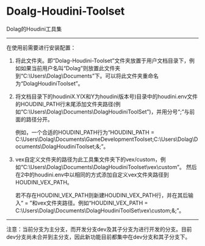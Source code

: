 # Doalg-Houdini-Toolset
Dolag的Houdini工具集

---

在使用前需要进行安装配置：

1. 将此文件夹。即“Dolag-Houdini-Toolset”文件夹放置于用户文档目录下，例如如果当前用户名叫“Dolag”则放置此文件夹到“C:\Users\Dolag\Documents”下。可以将此文件夹重命名为“DolagHoudiniToolset”。

2. 将文档目录下的houdiniX.Y(X和Y为houdini版本号)目录中的houdini.env文件的HOUDINI_PATH行末尾添加文件夹路径(例如“C:\Users\Dolag\Documents\DolagHoudiniToolSet”)，并用分号“;”与前面的路径分开。

   例如，一个合适的HOUDINI_PATH行为“HOUDINI_PATH = C:\Users\Dolag\Documents\GameDevelopmentToolset;C:\Users\Dolag\Documents\DolagHoudiniToolset;&;”。

3. vex自定义文件夹的路径为此工具集文件夹下的vex/custom，例如“C:\Users\Dolag\Documents\DolagHoudiniToolset\vex\custom”。
   然后在2中的houdini.env中以相同的方式添加自定义vex文件夹路径到HOUDINI_VEX_PATH。

   若不存在HOUDINI_VEX_PATH则新建HOUDINI_VEX_PATH行，并在其后输入“ = ”和vex文件夹路径。例如“HOUDINI_VEX_PATH = C:\Users\Dolag\Documents\DolagHoudiniToolSet\vex\custom;&;”。
   
---

注意：当前分支为主分支，而开发分支dev及其子分支为进行开发的分支。目前dev分支尚未合并到主分支，因此新功能目前都集中在dev分支和其子分支下。
